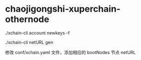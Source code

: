 # chaojigongshi-xuperchain-othernode

./xchain-cli account newkeys -f

./xchain-cli netURL gen

修改 conf/xchain.yaml 文件，添加相应的 bootNodes 节点 netURL
